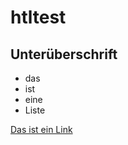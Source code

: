 # htltest

## Unterüberschrift

- das
- ist
- eine
- Liste

[Das ist ein Link](http://www.htl-braunau.at/)

